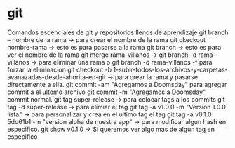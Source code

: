 # git
Comandos escenciales de git y repositorios llenos de aprendizaje 
git branch – nombre de la rama -> para crear el nombre de la rama 
git ckeckout nombre-rama -> esto es para pasarse a  la rama 
git branch -> esto es para ver el nombre de la rama 
git merge rama-villanos -> 
git branch -d rama-villanos -> para eliminar una rama o 
git branch -d rama-villanos -f para forzar la eliminacion 
git checkout -b 1-subir-todos-los-archivos-y-carpetas-avanazadas-desde-ahorita-en-git -> para crear la rama y pasarse directamente a ella.
git commit -am "Agregamos a Doomsday" para agregar commit a el ultomo archivo 
git commit -m "Agregamos a Doomsday" commit normal. 
git tag super-release -> para colocar tags a los commits 
git tag -d super-release -> para elimiar el tag 
git tag -a v1.0.0 -m "Version 1.0.0 lista" -> para personalizar y crea en el ultimo tag el tag 
git tag -a v0.1.0 5dd61b1 -m "version alpha de nuestra app" -> para modificar algun hash en especifico.
git show v0.1.0 -> Si queremos ver algo mas de algun tag en especifico

